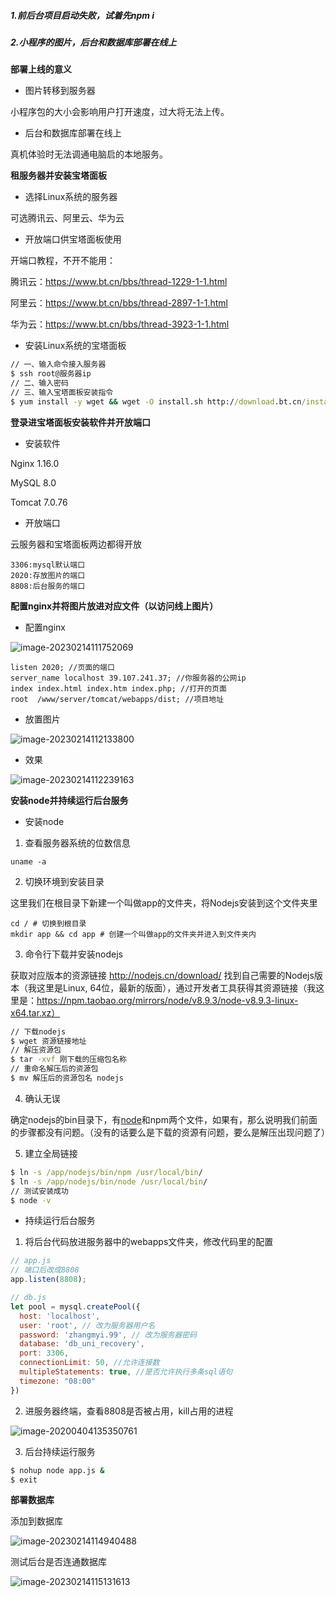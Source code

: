 ##### 1.前后台项目启动失败，试着先npm i

##### 2.小程序的图片，后台和数据库部署在线上

**部署上线的意义**

- 图片转移到服务器

小程序包的大小会影响用户打开速度，过大将无法上传。

- 后台和数据库部署在线上

真机体验时无法调通电脑启的本地服务。

**租服务器并安装宝塔面板**

- 选择Linux系统的服务器

可选腾讯云、阿里云、华为云

- 开放端口供宝塔面板使用

开端口教程，不开不能用：

腾讯云：https://www.bt.cn/bbs/thread-1229-1-1.html

阿里云：https://www.bt.cn/bbs/thread-2897-1-1.html 

华为云：https://www.bt.cn/bbs/thread-3923-1-1.html

- 安装Linux系统的宝塔面板

```cmd
// 一、输入命令接入服务器
$ ssh root@服务器ip
// 二、输入密码
// 三、输入宝塔面板安装指令
$ yum install -y wget && wget -O install.sh http://download.bt.cn/install/install_6.0.sh && sh install.sh
```



**登录进宝塔面板安装软件并开放端口**

- 安装软件

Nginx 1.16.0

MySQL 8.0

Tomcat 7.0.76

- 开放端口

云服务器和宝塔面板两边都得开放

```
3306:mysql默认端口
2020:存放图片的端口
8808:后台服务的端口
```



**配置nginx并将图片放进对应文件（以访问线上图片）**

- 配置nginx

![image-20230214111752069](C:\Users\sinwen\Desktop\milk\uni-recovery\image-20230214111752069.png)

```
listen 2020; //页面的端口
server_name localhost 39.107.241.37; //你服务器的公网ip
index index.html index.htm index.php; //打开的页面
root  /www/server/tomcat/webapps/dist; //项目地址
```

- 放置图片

![image-20230214112133800](C:\Users\sinwen\Desktop\milk\uni-recovery\image-20230214112133800.png)

- 效果

![image-20230214112239163](C:\Users\sinwen\Desktop\milk\uni-recovery\image-20230214112239163.png)

**安装node并持续运行后台服务**

- 安装node

1) 查看服务器系统的位数信息

```
uname -a
```

2) 切换环境到安装目录

这里我们在根目录下新建一个叫做app的文件夹，将Nodejs安装到这个文件夹里

```
cd / # 切换到根目录
mkdir app && cd app # 创建一个叫做app的文件夹并进入到文件夹内
```

3) 命令行下载并安装nodejs

获取对应版本的资源链接 http://nodejs.cn/download/
找到自己需要的Nodejs版本（我这里是Linux, 64位，最新的版面），通过开发者工具获得其资源链接（我这里是：https://npm.taobao.org/mirrors/node/v8.9.3/node-v8.9.3-linux-x64.tar.xz）

```cmd
// 下载nodejs
$ wget 资源链接地址
// 解压资源包
$ tar -xvf 刚下载的压缩包名称
// 重命名解压后的资源包
$ mv 解压后的资源包名 nodejs
```

4) 确认无误

确定nodejs的bin目录下，有[node](https://so.csdn.net/so/search?q=node&spm=1001.2101.3001.7020)和npm两个文件，如果有，那么说明我们前面的步骤都没有问题。（没有的话要么是下载的资源有问题，要么是解压出现问题了）

5) 建立全局链接

```cmd
$ ln -s /app/nodejs/bin/npm /usr/local/bin/
$ ln -s /app/nodejs/bin/node /usr/local/bin/
// 测试安装成功
$ node -v
```

- 持续运行后台服务

1) 将后台代码放进服务器中的webapps文件夹，修改代码里的配置

```js
// app.js
// 端口后改成8808
app.listen(8808);

// db.js
let pool = mysql.createPool({
  host: 'localhost',
  user: 'root', // 改为服务器用户名
  password: 'zhangmyi.99', // 改为服务器密码
  database: 'db_uni_recovery',
  port: 3306,
  connectionLimit: 50, //允许连接数
  multipleStatements: true, //是否允许执行多条sql语句
  timezone: "08:00"
})
```

2) 进服务器终端，查看8808是否被占用，kill占用的进程

![image-20200404135350761](https://imgconvert.csdnimg.cn/aHR0cHM6Ly90dmExLnNpbmFpbWcuY24vbGFyZ2UvMDA4MzFyU1RneTFnZGhveDgzdXIyajMxNmUwOGl3aXcuanBn?x-oss-process=image/format,png)

3) 后台持续运行服务

```cmd
$ nohup node app.js &
$ exit
```



**部署数据库**

添加到数据库

![image-20230214114940488](C:\Users\sinwen\Desktop\milk\uni-recovery\image-20230214114940488.png)

测试后台是否连通数据库

![image-20230214115131613](C:\Users\sinwen\Desktop\milk\uni-recovery\image-20230214115131613.png)

